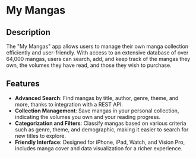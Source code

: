 # My Mangas

## Description
The "My Mangas" app allows users to manage their own manga collection efficiently and user-friendly. With access to an extensive database of over 64,000 mangas, users can search, add, and keep track of the mangas they own, the volumes they have read, and those they wish to purchase.

## Features
- **Advanced Search**: Find mangas by title, author, genre, theme, and more, thanks to integration with a REST API.
- **Collection Management**: Save mangas in your personal collection, indicating the volumes you own and your reading progress.
- **Categorization and Filters**: Classify mangas based on various criteria such as genre, theme, and demographic, making it easier to search for new titles to explore.
- **Friendly Interface**: Designed for iPhone, iPad, Watch, and Vision Pro, includes manga cover and data visualization for a richer experience.
